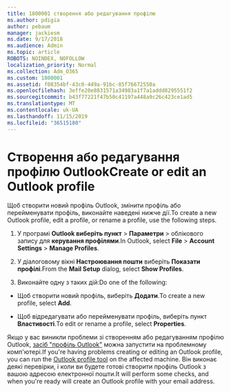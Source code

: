 ```yaml
---
title: 1800001 створення або редагування профілю
ms.author: pdigia
author: pebaum
manager: jackiesm
ms.date: 9/17/2018
ms.audience: Admin
ms.topic: article
ROBOTS: NOINDEX, NOFOLLOW
localization_priority: Normal
ms.collection: Adm_O365
ms.custom: 1800001
ms.assetid: f08354bf-43c0-449a-91bc-85f76672550a
ms.openlocfilehash: 3effe20e8831571a34983a1f7a1addd8295551f2
ms.sourcegitcommit: b43f77221f47b50c41197a448a9c26c423ce1ad5
ms.translationtype: MT
ms.contentlocale: uk-UA
ms.lasthandoff: 11/15/2019
ms.locfileid: "36515180"
---
```

# <a name="create-or-edit-an-outlook-profile"></a><span data-ttu-id="565df-102">Створення або редагування профілю Outlook</span><span class="sxs-lookup"><span data-stu-id="565df-102">Create or edit an Outlook profile</span></span>

<span data-ttu-id="565df-103">Щоб створити новий профіль Outlook, змінити профіль або перейменувати профіль, виконайте наведені нижче дії.</span><span class="sxs-lookup"><span data-stu-id="565df-103">To create a new Outlook profile, edit a profile, or rename a profile, use the following steps.</span></span>
  
1. <span data-ttu-id="565df-104">У програмі **Outlook виберіть пункт** \> **Параметри** \> облікового запису для **керування профілями**.</span><span class="sxs-lookup"><span data-stu-id="565df-104">In Outlook, select **File** \> **Account Settings** \> **Manage Profiles**.</span></span>
    
2. <span data-ttu-id="565df-105">У діалоговому вікні **Настроювання пошти** виберіть **Показати профілі**.</span><span class="sxs-lookup"><span data-stu-id="565df-105">From the **Mail Setup** dialog, select **Show Profiles**.</span></span>
    
3. <span data-ttu-id="565df-106">Виконайте одну з таких дій:</span><span class="sxs-lookup"><span data-stu-id="565df-106">Do one of the following:</span></span>
    
  - <span data-ttu-id="565df-107">Щоб створити новий профіль, виберіть **Додати**.</span><span class="sxs-lookup"><span data-stu-id="565df-107">To create a new profile, select **Add**.</span></span>
    
  - <span data-ttu-id="565df-108">Щоб відредагувати або перейменувати профіль, виберіть пункт **Властивості**.</span><span class="sxs-lookup"><span data-stu-id="565df-108">To edit or rename a profile, select **Properties**.</span></span>
    
<span data-ttu-id="565df-109">Якщо у вас виникли проблеми зі створенням або редагуванням профілю Outlook, [засіб "профіль Outlook"](https://aka.ms/SaRA-OutlookSetupProfile) можна запустити на проблемному комп'ютері.</span><span class="sxs-lookup"><span data-stu-id="565df-109">If you're having problems creating or editing an Outlook profile, you can run the [Outlook profile tool](https://aka.ms/SaRA-OutlookSetupProfile) on the affected machine.</span></span> <span data-ttu-id="565df-110">Він виконає деякі перевірки, і коли ви будете готові створити профіль Outlook з вашою адресою електронної пошти.</span><span class="sxs-lookup"><span data-stu-id="565df-110">It will perform some checks, and when you're ready will create an Outlook profile with your email address.</span></span> 
  

